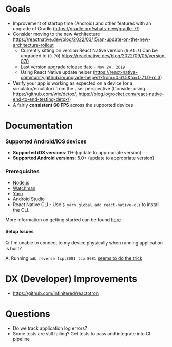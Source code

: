 # Goals

* Improvement of startup time  (Android) and other features with an upgrade of Gradle (https://gradle.org/whats-new/gradle-7/)
* Consider moving to the new Architecture  https://reactnative.dev/blog/2022/03/15/an-update-on-the-new-architecture-rollout
  * Currently sitting on version React Native version (`0.61.5`) Can be upgraded to (`0.70`) https://reactnative.dev/blog/2022/09/05/version-070
  * Last version upgrade release date - [`Nov 24, 2019`](https://github.com/facebook/react-native/releases/tag/v0.61.5)
  * Using React Native update helper (https://react-native-community.github.io/upgrade-helper/?from=0.61.5&to=0.71.0-rc.3)
* Verify your app is working as expected on a device (or a simulator/emulator) from the user perspective (Consider using https://github.com/wix/detox/, https://blog.logrocket.com/react-native-end-to-end-testing-detox/)
* A fairly **consistent 60 FPS** across the supported devices



# Documentation

### Supported Android/iOS devices

- **Supported iOS versions**: 11+ (update to appropriate version)
- **Supported Android versions**: 5.0+ (update to appropriate version)
### Prerequisites

- [Node.js](https://nodejs.org/en/download/)
- [Watchman](https://facebook.github.io/watchman/docs/install.html)
- [Yarn](https://yarnpkg.com/en/docs/install)
- [Android Studio](https://developer.android.com/studio?gclid=CjwKCAiAp7GcBhA0EiwA9U0mtrwIcZt277HkrNFiVD7b3QJr6FPulIaiiU6ZUb1TnHrONzsTgiQpwhoCp3EQAvD_BwE&gclsrc=aw.ds)
- React Native CLI - Use `$ yarn global add react-native-cli` to install the CLI.

More information on getting started can be found [here](https://reactnative.dev/docs/environment-setup)

#### Setup Issues  

Q. I'm unable to connect to my device physically when running application is built?

A. Running ``adb reverse tcp:8081 tcp:8081`` [seems to do the trick](https://github.com/facebook/react-native/issues/8309)

# DX (Developer) Improvements
* https://github.com/infinitered/reactotron

# **Questions**
* Do we track application log errors?
* Some tests are still failing? Get tests to pass and integrate into CI pipeline
